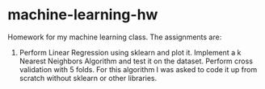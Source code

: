 # machine-learning-hw

Homework for my machine learning class. The assignments are:
1. Perform Linear Regression using sklearn and plot it. Implement a k Nearest Neighbors Algorithm and test it on the dataset. Perform cross validation with 5 folds. For this algorithm I was asked to code it up from scratch without sklearn or other libraries.
